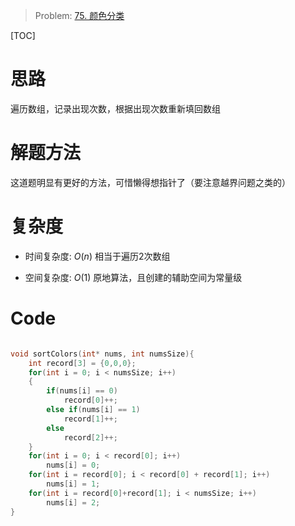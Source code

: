> Problem: [75. 颜色分类](https://leetcode.cn/problems/sort-colors/description/)

[TOC]

# 思路
遍历数组，记录出现次数，根据出现次数重新填回数组

# 解题方法
这道题明显有更好的方法，可惜懒得想指针了（要注意越界问题之类的）

# 复杂度
- 时间复杂度: 
$O(n)$
相当于遍历2次数组

- 空间复杂度: 
 $O(1)$
原地算法，且创建的辅助空间为常量级

# Code
```C []

void sortColors(int* nums, int numsSize){
    int record[3] = {0,0,0};
    for(int i = 0; i < numsSize; i++)
    {
        if(nums[i] == 0)
            record[0]++;
        else if(nums[i] == 1)
            record[1]++;
        else    
            record[2]++;
    }
    for(int i = 0; i < record[0]; i++)
        nums[i] = 0;
    for(int i = record[0]; i < record[0] + record[1]; i++)
        nums[i] = 1;
    for(int i = record[0]+record[1]; i < numsSize; i++)
        nums[i] = 2;
}
  
```
